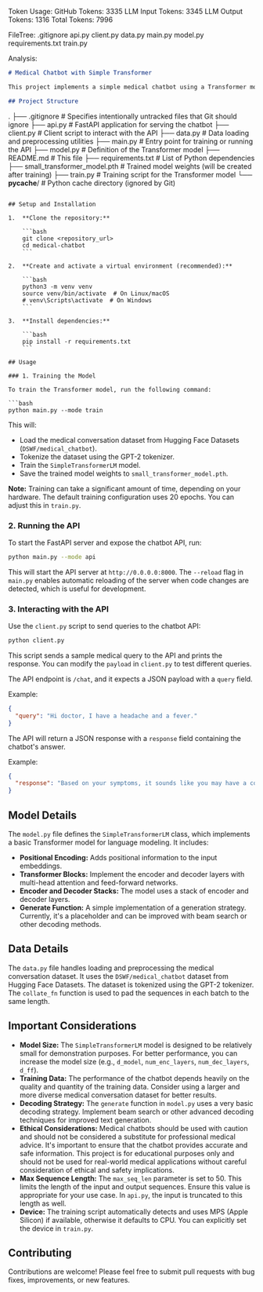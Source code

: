 Token Usage:
GitHub Tokens: 3335
LLM Input Tokens: 3345
LLM Output Tokens: 1316
Total Tokens: 7996

FileTree:
.gitignore
api.py
client.py
data.py
main.py
model.py
requirements.txt
train.py

Analysis:
```markdown
# Medical Chatbot with Simple Transformer

This project implements a simple medical chatbot using a Transformer model. It's built with PyTorch, Transformers library, FastAPI for API deployment, and leverages a medical conversation dataset.

## Project Structure

```
.
├── .gitignore          # Specifies intentionally untracked files that Git should ignore
├── api.py              # FastAPI application for serving the chatbot
├── client.py           # Client script to interact with the API
├── data.py             # Data loading and preprocessing utilities
├── main.py             # Entry point for training or running the API
├── model.py            # Definition of the Transformer model
├── README.md           # This file
├── requirements.txt    # List of Python dependencies
├── small_transformer_model.pth # Trained model weights (will be created after training)
├── train.py            # Training script for the Transformer model
└── __pycache__/        # Python cache directory (ignored by Git)
```

## Setup and Installation

1.  **Clone the repository:**

    ```bash
    git clone <repository_url>
    cd medical-chatbot
    ```

2.  **Create and activate a virtual environment (recommended):**

    ```bash
    python3 -m venv venv
    source venv/bin/activate  # On Linux/macOS
    # venv\Scripts\activate  # On Windows
    ```

3.  **Install dependencies:**

    ```bash
    pip install -r requirements.txt
    ```

## Usage

### 1. Training the Model

To train the Transformer model, run the following command:

```bash
python main.py --mode train
```

This will:

*   Load the medical conversation dataset from Hugging Face Datasets (`DSWF/medical_chatbot`).
*   Tokenize the dataset using the GPT-2 tokenizer.
*   Train the `SimpleTransformerLM` model.
*   Save the trained model weights to `small_transformer_model.pth`.

**Note:** Training can take a significant amount of time, depending on your hardware.  The default training configuration uses 20 epochs.  You can adjust this in `train.py`.

### 2. Running the API

To start the FastAPI server and expose the chatbot API, run:

```bash
python main.py --mode api
```

This will start the API server at `http://0.0.0.0:8000`.  The `--reload` flag in `main.py` enables automatic reloading of the server when code changes are detected, which is useful for development.

### 3. Interacting with the API

Use the `client.py` script to send queries to the chatbot API:

```bash
python client.py
```

This script sends a sample medical query to the API and prints the response.  You can modify the `payload` in `client.py` to test different queries.

The API endpoint is `/chat`, and it expects a JSON payload with a `query` field.

Example:

```json
{
  "query": "Hi doctor, I have a headache and a fever."
}
```

The API will return a JSON response with a `response` field containing the chatbot's answer.

Example:

```json
{
  "response": "Based on your symptoms, it sounds like you may have a cold or the flu. I recommend getting some rest and drinking plenty of fluids."
}
```

## Model Details

The `model.py` file defines the `SimpleTransformerLM` class, which implements a basic Transformer model for language modeling.  It includes:

*   **Positional Encoding:**  Adds positional information to the input embeddings.
*   **Transformer Blocks:**  Implement the encoder and decoder layers with multi-head attention and feed-forward networks.
*   **Encoder and Decoder Stacks:**  The model uses a stack of encoder and decoder layers.
*   **Generate Function:**  A simple implementation of a generation strategy.  Currently, it's a placeholder and can be improved with beam search or other decoding methods.

## Data Details

The `data.py` file handles loading and preprocessing the medical conversation dataset. It uses the `DSWF/medical_chatbot` dataset from Hugging Face Datasets. The dataset is tokenized using the GPT-2 tokenizer.  The `collate_fn` function is used to pad the sequences in each batch to the same length.

## Important Considerations

*   **Model Size:** The `SimpleTransformerLM` model is designed to be relatively small for demonstration purposes.  For better performance, you can increase the model size (e.g., `d_model`, `num_enc_layers`, `num_dec_layers`, `d_ff`).
*   **Training Data:** The performance of the chatbot depends heavily on the quality and quantity of the training data.  Consider using a larger and more diverse medical conversation dataset for better results.
*   **Decoding Strategy:** The `generate` function in `model.py` uses a very basic decoding strategy.  Implement beam search or other advanced decoding techniques for improved text generation.
*   **Ethical Considerations:**  Medical chatbots should be used with caution and should not be considered a substitute for professional medical advice.  It's important to ensure that the chatbot provides accurate and safe information.  This project is for educational purposes only and should not be used for real-world medical applications without careful consideration of ethical and safety implications.
*   **Max Sequence Length:** The `max_seq_len` parameter is set to 50.  This limits the length of the input and output sequences.  Ensure this value is appropriate for your use case.  In `api.py`, the input is truncated to this length as well.
*   **Device:** The training script automatically detects and uses MPS (Apple Silicon) if available, otherwise it defaults to CPU. You can explicitly set the device in `train.py`.

## Contributing

Contributions are welcome!  Please feel free to submit pull requests with bug fixes, improvements, or new features.
```
